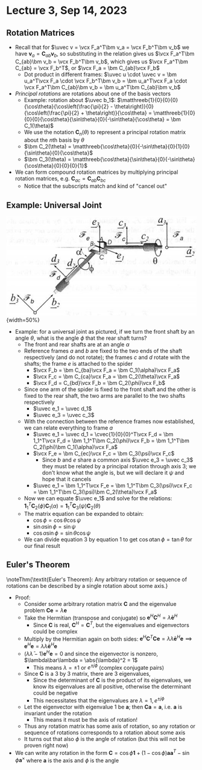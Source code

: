 # Lecture 3, Sep 14, 2023

## Rotation Matrices

* Recall that for $\uvec v = \vcx F_a^T\bm v_a = \vcx F_b^T\bm v_b$ we have $\bm v_a = \bm C_{ab}\bm v_b$, so substituting in the relation gives us $\vcx F_a^T\bm C_{ab}\bm v_b = \vcx F_b^T\bm v_b$, which gives us $\vcx F_a^T\bm C_{ab} = \vcx F_b^T$, or $\vcx F_a = \bm C_{ab}\vcx F_b$
	* Dot product in different frames: $\uvec u \cdot \uvec v = \bm u_a^T\vcx F_a \cdot \vcx F_b^T\bm v_b = \bm u_a^T\vcx F_a \cdot \vcx F_a^T\bm C_{ab}\bm v_b = \bm u_a^T\bm C_{ab}\bm v_b$
* *Principal rotations* are rotations about one of the basis vectors
	* Example: rotation about $\uvec b_1$: $\matthreeb{1}{0}{0}{0}{\cos\theta}{\cos\left(\frac{\pi}{2} - \theta\right)}{0}{\cos\left(\frac{\pi}{2} + \theta\right)}{\cos\theta} = \matthreeb{1}{0}{0}{0}{\cos\theta}{\sin\theta}{0}{-\sin\theta}{\cos\theta} = \bm C_1(\theta)$
	* We use the notation $\bm C_n(\theta)$ to represent a principal rotation matrix about the $n$th basis by $\theta$
	* $\bm C_2(\theta) = \matthreeb{\cos\theta}{0}{-\sin\theta}{0}{1}{0}{\sin\theta}{0}{\cos\theta}$
	* $\bm C_3(\theta) = \matthreeb{\cos\theta}{\sin\theta}{0}{-\sin\theta}{\cos\theta}{0}{0}{0}{1}$
* We can form compound rotation matrices by multiplying principal rotation matrices, e.g. $\bm C_{ac} = \bm C_{ab}\bm C_{bc}$
	* Notice that the subscripts match and kind of "cancel out"

## Example: Universal Joint

![A universal joint with reference frames marked.](imgs/lec3_1.png){width=50%}

* Example: for a universal joint as pictured, if we turn the front shaft by an angle $\theta$, what is the angle $\phi$ that the rear shaft turns?
	* The front and rear shafts are at an angle $\alpha$
	* Reference frames $a$ and $b$ are fixed to the two ends of the shaft respectively (and do not rotate); the frames $c$ and $d$ rotate with the shafts; the frame $e$ is attached to the spider
		* $\vcx F_b = \bm C_{ba}\vcx F_a = \bm C_1(\alpha)\vcx F_a$
		* $\vcx F_c = \bm C_{ca}\vcx F_a = \bm C_2(\theta)\vcx F_a$
		* $\vcx F_d = C_{bd}\vcx F_b = \bm C_2(\phi)\vcx F_b$
	* Since one arm of the spider is fixed to the front shaft and the other is fixed to the rear shaft, the two arms are parallel to the two shafts respectively
		* $\uvec e_1 = \uvec d_1$
		* $\uvec e_3 = \uvec c_3$
	* With the connection between the reference frames now established, we can relate everything to frame $a$
		* $\uvec e_1 = \uvec d_1 = \cvec{1}{0}{0}^T\vcx F_d = \bm 1_1^T\vcx F_d = \bm 1_1^T\bm C_2(\phi)\vcx F_b = \bm 1_1^T\bm C_2(\phi)\bm C_1(\alpha)\vcx F_a$
		* $\vcx F_e = \bm C_{ec}\vcx F_c = \bm C_3(\psi)\vcx F_c$
			* Since $b$ and $e$ share a common axis $\uvec e_3 = \uvec c_3$ they must be related by a principal rotation through axis 3; we don't know what the angle is, but we will declare it $\psi$ and hope that it cancels
		* $\uvec e_1 = \bm 1_1^T\vcx F_e = \bm 1_1^T\bm C_3(\psi)\vcx F_c = \bm 1_1^T\bm C_3(\psi)\bm C_2(\theta)\vcx F_a$
	* Now we can equate $\uvec e_1$ and solve for the relations: $\bm 1_1^T\bm C_2(\phi)\bm C_1(\alpha) = \bm 1_1^T\bm C_3(\psi)\bm C_2(\theta)$
	* The matrix equation can be expanded to obtain:
		* $\cos\phi = \cos\theta\cos\psi$
		* $\sin\alpha\sin\phi = \sin\psi$
		* $\cos\alpha\sin\phi = \sin\theta\cos\psi$
	* We can divide equation 3 by equation 1 to get $\cos\alpha\tan\phi = \tan\theta$ for our final result

## Euler's Theorem

\noteThm{\textit{Euler's Theorem}: Any arbitrary rotation or sequence of rotations can be described by a single rotation about some axis.}

* Proof:
	* Consider some arbitrary rotation matrix $\bm C$ and the eigenvalue problem $\bm C\bm e = \lambda\bm e$
	* Take the Hermitian (transpose and conjugate) so $\bm e^H\bm C^H = \bar\lambda\bm e^H$
		* Since $\bm C$ is real, $\bm C^H = \bm C^T$, but the eigenvalues and eigenvectors could be complex
	* Multiply by the Hermitian again on both sides: $\bm e^H\bm C^T\bm C\bm e = \lambda\bar\lambda\bm e^H\bm e \implies \bm e^H\bm e = \lambda\bar\lambda\bm e^H\bm e$
	* $(\lambda\bar\lambda - 1)\bm e^H\bm e = 0$ and since the eigenvector is nonzero, $\lambda\bar\lambda = \abs{\lambda}^2 = 1$
		* This means $\lambda = \pm 1$ or $e^{\pm j\phi}$ (complex conjugate pairs)
	* Since $\bm C$ is a 3 by 3 matrix, there are 3 eigenvalues,
		* Since the determinant of $\bm C$ is the product of its eigenvalues, we know its eigenvalues are all positive, otherwise the determinant could be negative
		* This necessitates that the eigenvalues are $\lambda = 1, e^{\pm j\phi}$
	* Let the eigenvector with eigenvalue 1 be $\bm a$; then $\bm C\bm a = \bm a$, i.e. $\bm a$ is invariant under the rotation
		* This means it must be the axis of rotation!
	* Thus any rotation matrix has some axis of rotation, so any rotation or sequence of rotations corresponds to a rotation about some axis
	* It turns out that also $\phi$ is the angle of rotation (but this will not be proven right now)
* We can write any rotation in the form $\bm C = \cos\phi\bm 1 + (1 - \cos\phi)\bm a\bm a^T - \sin\phi\bm a^\times$ where $\bm a$ is the axis and $\phi$ is the angle

